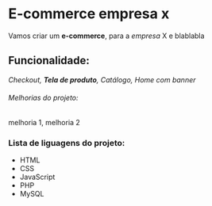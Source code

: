 # E-commerce empresa x

Vamos criar um **e-commerce**, para a *empresa*  X e blablabla

## Funcionalidade:

_Checkout, **Tela de produto**, Catálogo, Home com banner_


###### Melhorias do projeto:

melhoria 1, melhoria 2


### Lista de liguagens do projeto:

* HTML
* CSS 
* JavaScript
* PHP 
* MySQL